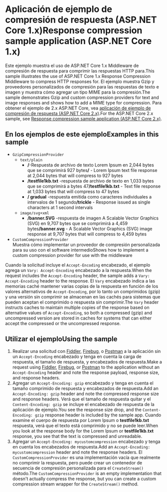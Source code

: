 # <a name="response-compression-sample-application-aspnet-core-1x"></a><span data-ttu-id="82d28-101">Aplicación de ejemplo de compresión de respuesta (ASP.NET Core 1.x)</span><span class="sxs-lookup"><span data-stu-id="82d28-101">Response compression sample application (ASP.NET Core 1.x)</span></span>

<span data-ttu-id="82d28-102">Este ejemplo muestra el uso de ASP.NET Core 1.x Middleware de compresión de respuesta para comprimir las respuestas HTTP para.</span><span class="sxs-lookup"><span data-stu-id="82d28-102">This sample illustrates the use of ASP.NET Core 1.x Response Compression Middleware to compress HTTP responses for.</span></span> <span data-ttu-id="82d28-103">El ejemplo muestra Gzip y proveedores personalizados de compresión para las respuestas de texto e imagen y muestra cómo agregar un tipo MIME para la compresión.</span><span class="sxs-lookup"><span data-stu-id="82d28-103">The sample demonstrates Gzip and custom compression providers for text and image responses and shows how to add a MIME type for compression.</span></span> <span data-ttu-id="82d28-104">Para obtener el ejemplo de 2.x ASP.NET Core, vea [aplicación de ejemplo de compresión de respuesta (ASP.NET Core 2.x)](https://github.com/aspnet/Docs/tree/master/aspnetcore/performance/response-compression/samples/2.x).</span><span class="sxs-lookup"><span data-stu-id="82d28-104">For the ASP.NET Core 2.x sample, see [Response compression sample application (ASP.NET Core 2.x)](https://github.com/aspnet/Docs/tree/master/aspnetcore/performance/response-compression/samples/2.x).</span></span>

## <a name="examples-in-this-sample"></a><span data-ttu-id="82d28-105">En los ejemplos de este ejemplo</span><span class="sxs-lookup"><span data-stu-id="82d28-105">Examples in this sample</span></span>
* `GzipCompressionProvider`
  * `text/plain`
    * <span data-ttu-id="82d28-106">**/**-Respuesta de archivo de texto Lorem Ipsum en 2,044 bytes que se comprimirá 927 bytes</span><span class="sxs-lookup"><span data-stu-id="82d28-106">**/** - Lorem Ipsum text file response at 2,044 bytes that will compress to 927 bytes</span></span>
    * <span data-ttu-id="82d28-107">**/testfile1kb.txt** -respuesta de archivo de texto en 1,033 bytes que se comprimirá a bytes 47</span><span class="sxs-lookup"><span data-stu-id="82d28-107">**/testfile1kb.txt** - Text file response at 1,033 bytes that will compress to 47 bytes</span></span>
    * <span data-ttu-id="82d28-108">**/ gradual** -respuesta emitida como caracteres individuales a intervalos de 1 segundo</span><span class="sxs-lookup"><span data-stu-id="82d28-108">**/trickle** - Response issued as single characters at 1 second intervals</span></span> 
  * `image/svg+xml`
    * <span data-ttu-id="82d28-109">**/banner.SVG** -respuesta de imagen A Scalable Vector Graphics (SVG) en 9,707 bytes que se comprimirá a 4,459 bytes</span><span class="sxs-lookup"><span data-stu-id="82d28-109">**/banner.svg** - A Scalable Vector Graphics (SVG) image response at 9,707 bytes that will compress to 4,459 bytes</span></span>
* `CustomCompressionProvider`<br><span data-ttu-id="82d28-110">Muestra cómo implementar un proveedor de compresión personalizada para su uso con el software intermedio</span><span class="sxs-lookup"><span data-stu-id="82d28-110">Shows how to implement a custom compression provider for use with the middleware</span></span>

<span data-ttu-id="82d28-111">Cuando la solicitud incluye el `Accept-Encoding` encabezado, el ejemplo agrega un `Vary: Accept-Encoding` encabezado a la respuesta.</span><span class="sxs-lookup"><span data-stu-id="82d28-111">When the request includes the `Accept-Encoding` header, the sample adds a `Vary: Accept-Encoding` header to the response.</span></span> <span data-ttu-id="82d28-112">El `Vary` encabezado indica a las memorias caché mantener varias copias de la respuesta en función de los valores alternativos de `Accept-Encoding`, por lo tanto un comprimidos (gzip) y una versión sin comprimir se almacenan en las cachés para sistemas que pueden aceptan el comprimido o respuesta sin comprimir.</span><span class="sxs-lookup"><span data-stu-id="82d28-112">The `Vary` header instructs caches to maintain multiple copies of the response based on alternative values of `Accept-Encoding`, so both a compressed (gzip) and uncompressed version are stored in caches for systems that can either accept the compressed or the uncompressed response.</span></span>

## <a name="using-the-sample"></a><span data-ttu-id="82d28-113">Utilizar el ejemplo</span><span class="sxs-lookup"><span data-stu-id="82d28-113">Using the sample</span></span>
1. <span data-ttu-id="82d28-114">Realizar una solicitud con [Fiddler](http://www.telerik.com/fiddler), [Firebug](http://getfirebug.com/), o [Postman](https://www.getpostman.com/) a la aplicación sin un `Accept-Encoding` encabezado y tenga en cuenta la carga de respuesta, el tamaño de respuesta, y encabezados de respuesta.</span><span class="sxs-lookup"><span data-stu-id="82d28-114">Make a request using [Fiddler](http://www.telerik.com/fiddler), [Firebug](http://getfirebug.com/), or [Postman](https://www.getpostman.com/) to the application without an `Accept-Encoding` header and note the response payload, response size, and response headers.</span></span>
2. <span data-ttu-id="82d28-115">Agregar un `Accept-Encoding: gzip` encabezado y tenga en cuenta el tamaño comprimido de respuesta y encabezados de respuesta.</span><span class="sxs-lookup"><span data-stu-id="82d28-115">Add an `Accept-Encoding: gzip` header and note the compressed response size and response headers.</span></span> <span data-ttu-id="82d28-116">Verá que el tamaño de respuesta quitar y el `Content-Encoding: gzip` se incluye el encabezado de respuesta de la aplicación de ejemplo.</span><span class="sxs-lookup"><span data-stu-id="82d28-116">You see the response size drop, and the `Content-Encoding: gzip` response header is included by the sample app.</span></span> <span data-ttu-id="82d28-117">Cuando examine el cuerpo de respuesta por Lorem Ipsum o **testfile1kb.txt** respuesta, verá que el texto está comprimido y no se puede leer.</span><span class="sxs-lookup"><span data-stu-id="82d28-117">When you look at the response body for the Lorem Ipsum or **testfile1kb.txt** response, you see that the text is compressed and unreadable.</span></span>
3. <span data-ttu-id="82d28-118">Agregar un `Accept-Encoding: mycustomcompression` encabezado y tenga en cuenta los encabezados de respuesta.</span><span class="sxs-lookup"><span data-stu-id="82d28-118">Add an `Accept-Encoding: mycustomcompression` header and note the response headers.</span></span> <span data-ttu-id="82d28-119">El `CustomCompressionProvider` es una implementación vacía que realmente no comprimir la respuesta, pero puede crear un contenedor de secuencia de compresión personalizada para el `CreateStream()` método.</span><span class="sxs-lookup"><span data-stu-id="82d28-119">The `CustomCompressionProvider` is an empty implementation that doesn't actually compress the response, but you can create a custom compression stream wrapper for the `CreateStream()` method.</span></span>
